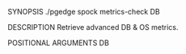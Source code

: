 
SYNOPSIS
    ./pgedge spock metrics-check DB

DESCRIPTION
    Retrieve advanced DB & OS metrics.

POSITIONAL ARGUMENTS
    DB

